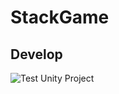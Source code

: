 # StackGame
 
## Develop

![Test Unity Project](https://github.com/vorobeyDmitriy/StackGame/workflows/Test%20Unity%20Project/badge.svg?branch=develop)
